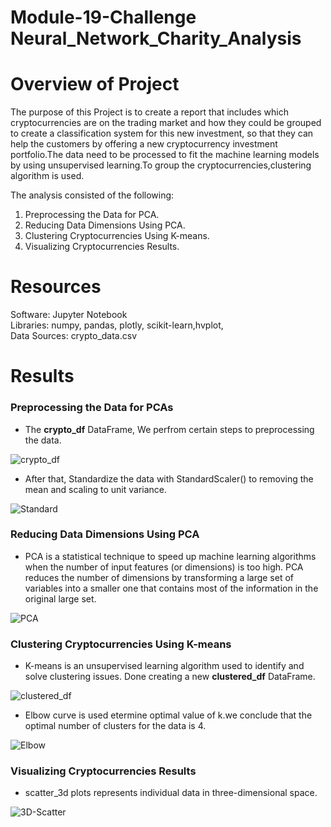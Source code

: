 # Module-19-Challenge Neural_Network_Charity_Analysis
# Overview of Project #
The purpose of this Project is to create a report that includes which cryptocurrencies are on the trading market and how they could be grouped to create a classification system for this new investment, so that they can help the customers by offering a new cryptocurrency investment portfolio.The data need to be processed to fit the machine learning models by using unsupervised learning.To group the cryptocurrencies,clustering algorithm is used.

The analysis consisted of the following:
1. Preprocessing the Data for PCA.
2. Reducing Data Dimensions Using PCA.
3. Clustering Cryptocurrencies Using K-means.
4. Visualizing Cryptocurrencies Results.

# Resources #
Software: Jupyter Notebook <br>
Libraries: numpy, pandas, plotly, scikit-learn,hvplot,<br>
Data Sources: crypto_data.csv

# Results #
### Preprocessing the Data for PCAs ###
- The **crypto_df** DataFrame, We perfrom certain steps to preprocessing the data.<br>

![crypto_df](/Image/crypto_df.png)<br>

- After that, Standardize the data with StandardScaler() to removing the mean and scaling to unit variance.<br>

![Standard](/Image/Standard.png)<br>

### Reducing Data Dimensions Using PCA ###
- PCA is a statistical technique to speed up machine learning algorithms when the number of input features (or dimensions) is too high. PCA reduces the number of dimensions by transforming a large set of variables into a smaller one that contains most of the information in the original large set.<br>

![PCA](/Image/PCA.png)

### Clustering Cryptocurrencies Using K-means ###
- K-means is an unsupervised learning algorithm used to identify and solve clustering issues. Done creating a new **clustered_df** DataFrame.<br>

![clustered_df](/Image/clustered_df.png)<br>

- Elbow curve is used etermine optimal value of k.we conclude that the optimal number of clusters for the data is 4.<br>

![Elbow](/Image/Elbow.png)<br>

### Visualizing Cryptocurrencies Results ###
- scatter_3d plots represents individual data in three-dimensional space.<br>

![3D-Scatter](/Image/3D-Scatter.png)<br>

